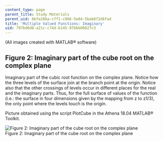 ```yaml
---
content_type: page
parent_title: Study Materials
parent_uid: 6bfe28ba-cff1-c966-5e04-5bab872d6fad
title: 'Multiple Valued Functions: Imaginary'
uid: 797bd6d8-a21c-c74d-b145-97bbb00827c3
---
```


(All images created with MATLAB® software)

Figure 2: Imaginary part of the cube root on the complex plane
--------------------------------------------------------------

Imaginary part of the cubic root function on the complex plane. Notice how the three levels of the surface join at the branch point at the origin. Notice also that the other crossings of levels occur in different places for the real and the imaginary parts. Thus, for the full surface of values of the function (i.e.: the surface in four dimensions given by the mapping from z to z1/3), the only point where the levels touch is the origin.

Picture obtained using the script PlotCube in the Athena 18.04 MATLAB® Toolkit.

![Figure 2: Imaginary part of the cube root on the complex plane](/courses/mathematics/18-04-complex-variables-with-applications-fall-1999/study-materials/ImCubeRootH.GIF)  
Figure 2: Imaginary part of the cube root on the complex plane